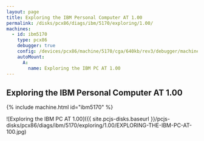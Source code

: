 ```yaml
---
layout: page
title: Exploring the IBM Personal Computer AT 1.00
permalink: /disks/pcx86/diags/ibm/5170/exploring/1.00/
machines:
  - id: ibm5170
    type: pcx86
    debugger: true
    config: /devices/pcx86/machine/5170/cga/640kb/rev3/debugger/machine.xml
    autoMount:
      A:
        name: Exploring the IBM PC AT 1.00
---
```


Exploring the IBM Personal Computer AT 1.00
-------------------------------------------

{% include machine.html id="ibm5170" %}

![Exploring the IBM PC AT 1.00]({{ site.pcjs-disks.baseurl }}/pcjs-disks/pcx86/diags/ibm/5170/exploring/1.00/EXPLORING-THE-IBM-PC-AT-100.jpg)
